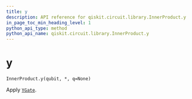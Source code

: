 ```yaml
---
title: y
description: API reference for qiskit.circuit.library.InnerProduct.y
in_page_toc_min_heading_level: 1
python_api_type: method
python_api_name: qiskit.circuit.library.InnerProduct.y
---
```


# y

<span id="qiskit.circuit.library.InnerProduct.y" />

`InnerProduct.y(qubit, *, q=None)`

Apply [`YGate`](qiskit.circuit.library.YGate "qiskit.circuit.library.YGate").

